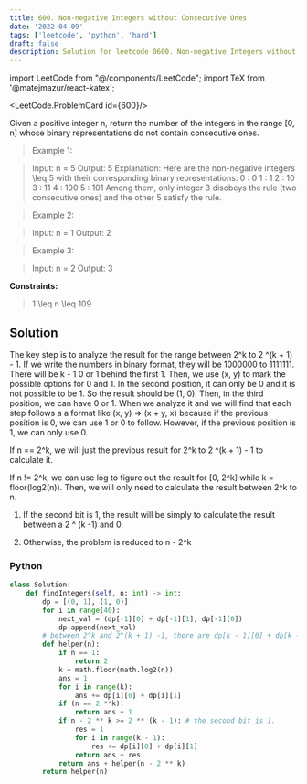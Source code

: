 ```yaml
---
title: 600. Non-negative Integers without Consecutive Ones
date: '2022-04-09'
tags: ['leetcode', 'python', 'hard']
draft: false
description: Solution for leetcode 0600. Non-negative Integers without Consecutive Ones
---
```

import LeetCode from "@/components/LeetCode";
import TeX from '@matejmazur/react-katex';

<LeetCode.ProblemCard id={600}/>
 
Given a positive integer n, return the number of the integers in the range [0, n] whose binary representations do not contain consecutive ones.

 > Example 1:

 > Input: n = 5
 > Output: 5
 > Explanation:
 > Here are the non-negative integers <TeX>\leq</TeX> 5 with their corresponding binary representations:
 > 0 : 0
 > 1 : 1
 > 2 : 10
 > 3 : 11
 > 4 : 100
 > 5 : 101
 > Among them, only integer 3 disobeys the rule (two consecutive ones) and the other 5 satisfy the rule. 

 > Example 2:

 > Input: n = 1
 > Output: 2

 > Example 3:

 > Input: n = 2
 > Output: 3

**Constraints:**

 > 1 <TeX>\leq</TeX> n <TeX>\leq</TeX> 109


## Solution
The key step is to analyze the result for the range between 2^k  to 2 ^(k + 1) - 1.  If we write the numbers in binary format, they will be 1000000  to 1111111. There will be k - 1 0 or 1 behind the first 1. Then, we use (x, y) to mark the possible options for 0 and 1. In the second position, it can only be 0 and it is not possible to be 1. So the result should be (1, 0). Then, in the third position, we can have 0 or 1.  When we analyze it and we will find that each step follows a a format like (x, y) => (x + y, x) because if the previous position is 0, we can use 1 or 0 to follow. However, if the previous position is 1, we can only use 0.

If n == 2^k, we will just the previous result for 2^k  to 2 ^(k + 1) - 1 to calculate it. 

If n != 2^k, we can use log to figure out the result for [0, 2^k] while k = floor(log2(n)). Then, we will only need to calculate the result between 2^k to n. 

1) If the second bit is 1, the result will be simply to calculate the result between a 2 ^ (k -1) and 0. 

2) Otherwise, the problem is reduced to n - 2^k


### Python
```python
class Solution:
    def findIntegers(self, n: int) -> int:
        dp = [(0, 1), (1, 0)]
        for i in range(40):
            next_val = (dp[-1][0] + dp[-1][1], dp[-1][0])
            dp.append(next_val)
        # between 2^k and 2^(k + 1) -1, there are dp[k - 1][0] + dp[k - 1][1] numbers without consective ones. 
        def helper(n):
            if n == 1:
                return 2        
            k = math.floor(math.log2(n))
            ans = 1
            for i in range(k):
                ans += dp[i][0] + dp[i][1]
            if (n == 2 **k):
                return ans + 1
            if n - 2 ** k >= 2 ** (k - 1): # the second bit is 1.
                res = 1
                for i in range(k - 1):
                    res += dp[i][0] + dp[i][1]
                return ans + res
            return ans + helper(n - 2 ** k)
        return helper(n)  
```
